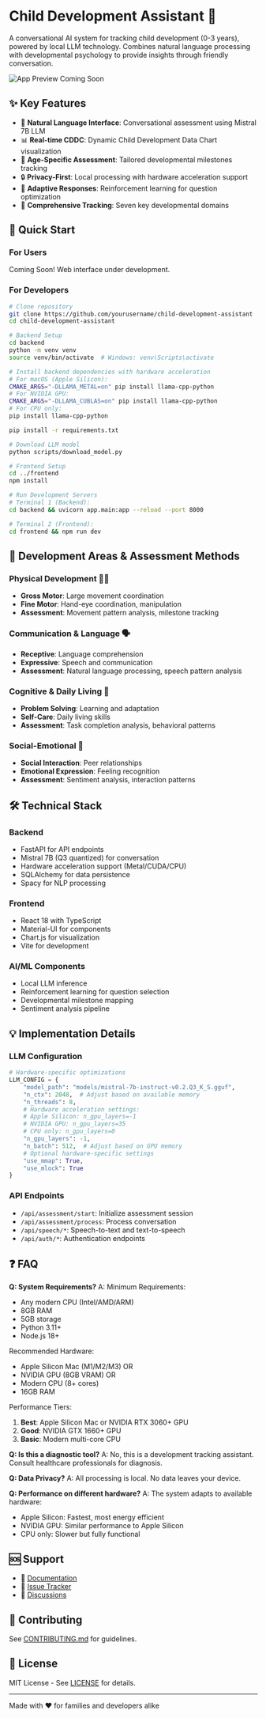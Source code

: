 # Child Development Assistant 🧸

A conversational AI system for tracking child development (0-3 years), powered by local LLM technology. Combines natural language processing with developmental psychology to provide insights through friendly conversation.

![App Preview Coming Soon]()

## ✨ Key Features

- 💬 **Natural Language Interface**: Conversational assessment using Mistral 7B LLM
- 📊 **Real-time CDDC**: Dynamic Child Development Data Chart visualization
- 🎯 **Age-Specific Assessment**: Tailored developmental milestones tracking
- 🔒 **Privacy-First**: Local processing with hardware acceleration support
- 🤖 **Adaptive Responses**: Reinforcement learning for question optimization
- 🌟 **Comprehensive Tracking**: Seven key developmental domains

## 🚀 Quick Start

### For Users
Coming Soon! Web interface under development.

### For Developers

```bash
# Clone repository
git clone https://github.com/yourusername/child-development-assistant
cd child-development-assistant

# Backend Setup
cd backend
python -m venv venv
source venv/bin/activate  # Windows: venv\Scripts\activate

# Install backend dependencies with hardware acceleration
# For macOS (Apple Silicon):
CMAKE_ARGS="-DLLAMA_METAL=on" pip install llama-cpp-python
# For NVIDIA GPU:
CMAKE_ARGS="-DLLAMA_CUBLAS=on" pip install llama-cpp-python
# For CPU only:
pip install llama-cpp-python

pip install -r requirements.txt

# Download LLM model
python scripts/download_model.py

# Frontend Setup
cd ../frontend
npm install

# Run Development Servers
# Terminal 1 (Backend):
cd backend && uvicorn app.main:app --reload --port 8000

# Terminal 2 (Frontend):
cd frontend && npm run dev
```

## 🎯 Development Areas & Assessment Methods

### Physical Development 🏃‍♀️
- **Gross Motor**: Large movement coordination
- **Fine Motor**: Hand-eye coordination, manipulation
- **Assessment**: Movement pattern analysis, milestone tracking

### Communication & Language 🗣️
- **Receptive**: Language comprehension
- **Expressive**: Speech and communication
- **Assessment**: Natural language processing, speech pattern analysis

### Cognitive & Daily Living 🧠
- **Problem Solving**: Learning and adaptation
- **Self-Care**: Daily living skills
- **Assessment**: Task completion analysis, behavioral patterns

### Social-Emotional 👥
- **Social Interaction**: Peer relationships
- **Emotional Expression**: Feeling recognition
- **Assessment**: Sentiment analysis, interaction patterns

## 🛠 Technical Stack

### Backend
- FastAPI for API endpoints
- Mistral 7B (Q3 quantized) for conversation
- Hardware acceleration support (Metal/CUDA/CPU)
- SQLAlchemy for data persistence
- Spacy for NLP processing

### Frontend
- React 18 with TypeScript
- Material-UI for components
- Chart.js for visualization
- Vite for development

### AI/ML Components
- Local LLM inference
- Reinforcement learning for question selection
- Developmental milestone mapping
- Sentiment analysis pipeline

## 💡 Implementation Details

### LLM Configuration
```python
# Hardware-specific optimizations
LLM_CONFIG = {
    "model_path": "models/mistral-7b-instruct-v0.2.Q3_K_S.gguf",
    "n_ctx": 2048,  # Adjust based on available memory
    "n_threads": 8,
    # Hardware acceleration settings:
    # Apple Silicon: n_gpu_layers=-1
    # NVIDIA GPU: n_gpu_layers=35
    # CPU only: n_gpu_layers=0
    "n_gpu_layers": -1,
    "n_batch": 512,  # Adjust based on GPU memory
    # Optional hardware-specific settings
    "use_mmap": True,
    "use_mlock": True
}
```

### API Endpoints
- `/api/assessment/start`: Initialize assessment session
- `/api/assessment/process`: Process conversation
- `/api/speech/*`: Speech-to-text and text-to-speech
- `/api/auth/*`: Authentication endpoints

## ❓ FAQ

**Q: System Requirements?**
A: 
Minimum Requirements:
- Any modern CPU (Intel/AMD/ARM)
- 8GB RAM
- 5GB storage
- Python 3.11+
- Node.js 18+

Recommended Hardware:
- Apple Silicon Mac (M1/M2/M3) OR
- NVIDIA GPU (8GB VRAM) OR
- Modern CPU (8+ cores)
- 16GB RAM

Performance Tiers:
1. **Best**: Apple Silicon Mac or NVIDIA RTX 3060+ GPU
2. **Good**: NVIDIA GTX 1660+ GPU
3. **Basic**: Modern multi-core CPU

**Q: Is this a diagnostic tool?**
A: No, this is a development tracking assistant. Consult healthcare professionals for diagnosis.

**Q: Data Privacy?**
A: All processing is local. No data leaves your device.

**Q: Performance on different hardware?**
A: The system adapts to available hardware:
- Apple Silicon: Fastest, most energy efficient
- NVIDIA GPU: Similar performance to Apple Silicon
- CPU only: Slower but fully functional

## 🆘 Support

- 📝 [Documentation](docs/)
- 🐛 [Issue Tracker](issues/)
- 💬 [Discussions](discussions/)

## 🌟 Contributing

See [CONTRIBUTING.md](CONTRIBUTING.md) for guidelines.

## 📜 License

MIT License - See [LICENSE](LICENSE) for details.

---

Made with ❤️ for families and developers alike 